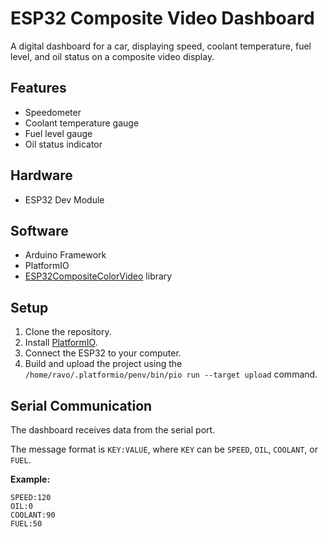 # ESP32 Composite Video Dashboard

A digital dashboard for a car, displaying speed, coolant temperature, fuel level, and oil status on a composite video display.

## Features

- Speedometer
- Coolant temperature gauge
- Fuel level gauge
- Oil status indicator

## Hardware

- ESP32 Dev Module

## Software

- Arduino Framework
- PlatformIO
- [ESP32CompositeColorVideo](https://github.com/marciot/ESP32CompositeColorVideo) library

## Setup

1. Clone the repository.
2. Install [PlatformIO](https://platformio.org/).
3. Connect the ESP32 to your computer.
4. Build and upload the project using the `/home/ravo/.platformio/penv/bin/pio run --target upload` command.

## Serial Communication

The dashboard receives data from the serial port.

The message format is `KEY:VALUE`, where `KEY` can be `SPEED`, `OIL`, `COOLANT`, or `FUEL`.

**Example:**

```
SPEED:120
OIL:0
COOLANT:90
FUEL:50
```
